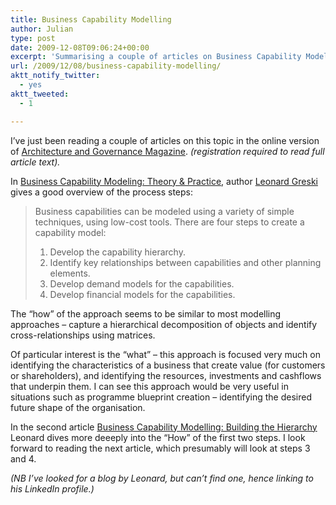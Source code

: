 ```yaml
---
title: Business Capability Modelling
author: Julian
type: post
date: 2009-12-08T09:06:24+00:00
excerpt: 'Summarising a couple of articles on Business Capability Modelling in Architecture & Governance Magazine'
url: /2009/12/08/business-capability-modelling/
aktt_notify_twitter:
  - yes
aktt_tweeted:
  - 1

---
```

I’ve just been reading a couple of articles on this topic in the online version of <a title="Link to source publication" href="http://www.architectureandgovernance.com/" target="_blank">Architecture and Governance Magazine</a>. _(registration required to read full article text)._

In <a title="Link to source article" href="http://architectureandgovernance.com/content/business-capability-modeling-theory-practice" target="_blank">Business Capability Modeling: Theory & Practice</a>, author <a title="LinkedIn profile for Leonard Greski" href="http://www.linkedin.com/pub/leonard-greski/2/463/930" target="_blank">Leonard Greski</a> gives a good overview of the process steps:

<blockquote cite="http://architectureandgovernance.com/content/business-capability-modeling-theory-practice">
  <p>
    Business capabilities can be modeled using a variety of simple techniques, using low-cost tools. There are four steps to create a capability model:
  </p>
  
  <ol class="decimal">
    <li>
      Develop the capability hierarchy.
    </li>
    <li>
      Identify key relationships between capabilities and other planning elements.
    </li>
    <li>
      Develop demand models for the capabilities.
    </li>
    <li>
      Develop financial models for the capabilities.
    </li>
  </ol>
</blockquote>

The “how” of the approach seems to be similar to most modelling approaches – capture a hierarchical decomposition of objects and identify cross-relationships using matrices.

Of particular interest is the “what” – this approach is focused very much on identifying the characteristics of a business that create value (for customers or shareholders), and identifying the resources, investments and cashflows that underpin them. I can see this approach would be very useful in situations such as programme blueprint creation – identifying the desired future shape of the organisation.

In the second article <a title="Link to source article" href="http://www.architectureandgovernance.com/content/business-capability-modeling-building-hierarchy" target="_blank">Business Capability Modelling: Building the Hierarchy</a> Leonard dives more deeeply into the “How” of the first two steps. I look forward to reading the next article, which presumably will look at steps 3 and 4.

_(NB I’ve looked for a blog by Leonard, but can’t find one, hence linking to his LinkedIn profile.)_

<a href="about:Business Capability Modelling: Building the Hierarchy" target="_blank"></a>